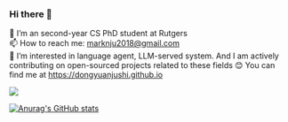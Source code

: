 ### Hi there 👋
🔭 I’m an second-year CS PhD student at Rutgers  
📫 How to reach me: marknju2018@gmail.com  
🌱 I’m interested in language agent, LLM-served system. And I am actively contributing on open-sourced projects related to these fields
😊 You can find me at https://dongyuanjushi.github.io

![](https://komarev.com/ghpvc/?username=dongyuanjushi)
<!--
**dongyuanjushi/dongyuanjushi** is a ✨ _special_ ✨ repository because its `README.md` (this file) appears on your GitHub profile.

Here are some ideas to get you started:
- 🤔 I’m looking for help with ...
- 💬 Ask me about ...

- 😄 Pronouns: ...
- ⚡ Fun fact: ...
-->
[![Anurag's GitHub stats](https://github-readme-stats.vercel.app/api?username=dongyuanjushi)](https://github.com/anuraghazra/github-readme-stats)
